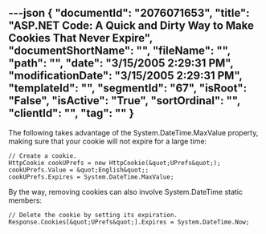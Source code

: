 ---json
{
  "documentId": "2076071653",
  "title": "ASP.NET Code: A Quick and Dirty Way to Make Cookies That Never Expire",
  "documentShortName": "",
  "fileName": "",
  "path": "",
  "date": "3/15/2005 2:29:31 PM",
  "modificationDate": "3/15/2005 2:29:31 PM",
  "templateId": "",
  "segmentId": "67",
  "isRoot": "False",
  "isActive": "True",
  "sortOrdinal": "",
  "clientId": "",
  "tag": ""
}
---

The following takes advantage of the System.DateTime.MaxValue property, making sure that your cookie will not expire for a large time:

    // Create a cookie.
    HttpCookie cookUPrefs = new HttpCookie(&quot;UPrefs&quot;);
    cookUPrefs.Value = &quot;English&quot;;
    cookUPrefs.Expires = System.DateTime.MaxValue;

By the way, removing cookies can also involve System.DateTime static members:

    // Delete the cookie by setting its expiration.
    Response.Cookies[&quot;UPrefs&quot;].Expires = System.DateTime.Now;
